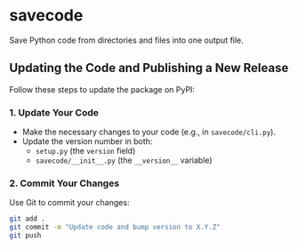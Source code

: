 # savecode

Save Python code from directories and files into one output file.

## Updating the Code and Publishing a New Release

Follow these steps to update the package on PyPI:

### 1. Update Your Code

- Make the necessary changes to your code (e.g., in `savecode/cli.py`).
- Update the version number in both:
  - `setup.py` (the `version` field)
  - `savecode/__init__.py` (the `__version__` variable)

### 2. Commit Your Changes

Use Git to commit your changes:
```bash
git add .
git commit -m "Update code and bump version to X.Y.Z"
git push

